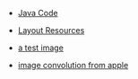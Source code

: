  - [Java Code](./app/src/main/java/com/example/pckosek/loadphoto) <br>
 - [Layout Resources](./app/src/main/res/layout)

  - [a test image](https://pk.sites.tjhsst.edu/get_image)
  - [image convolution from apple](https://developer.apple.com/documentation/accelerate/vimage/blurring_an_image)